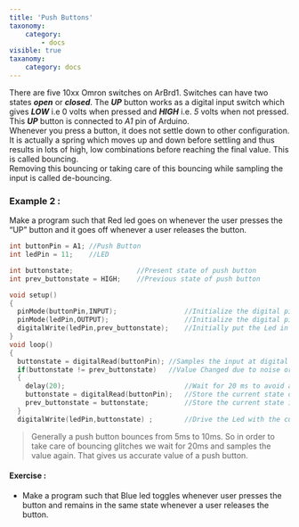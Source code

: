 ```yaml
---
title: 'Push Buttons'
taxonomy:
    category:
        - docs
visible: true
taxanomy:
    category: docs
---
```


There are five 10xx Omron switches on ArBrd1. Switches can have two states **_open_** or **_closed_**. The **_UP_** button works as a digital input switch which gives **_LOW_** i.e 0 volts when pressed and **_HIGH_** i.e. *5* volts when not pressed. This **_UP_** button is connected to _A1_  pin of Arduino.  
Whenever you press a button, it does not settle down to other configuration. It is actually a spring which moves up and down before settling and thus results in lots of high, low combinations before reaching the final value. This is called bouncing.  
Removing this bouncing or taking care of this bouncing while sampling the input is called de-bouncing.  
### Example 2 :
Make a program such that Red led goes on whenever the user presses the “UP” button and it goes off whenever a user releases the button.
```c
int buttonPin = A1; //Push Button 
int ledPin = 11;    //LED 

int buttonstate;                //Present state of push button 
int prev_buttonstate = HIGH;    //Previous state of push button

void setup() 
{
  pinMode(buttonPin,INPUT);                 //Initialize the digital pin 2 as an Input
  pinMode(ledPin,OUTPUT);                   //Initialize the digital pin 13 as an Output 
  digitalWrite(ledPin,prev_buttonstate);    //Initially put the Led in ON state
}
void loop() 
{
  buttonstate = digitalRead(buttonPin); //Samples the input at digital pin 2
  if(buttonstate != prev_buttonstate)   //Value Changed due to noise or pressing of push button
  { 
    delay(20);                              //Wait for 20 ms to avoid any noise or bouncing 
    buttonstate = digitalRead(buttonPin);   //Store the current state of push button  
    prev_buttonstate = buttonstate;         //Store the current state in prev_buttonstate for the next comparison
  }
  digitalWrite(ledPin,buttonstate) ;        //Drive the Led with the current state of push button 
```
>Generally a push button bounces from 5ms to 10ms. So in order to take care of bouncing glitches we wait for 20ms and samples the value again. That gives us accurate value of a push button.
#### Exercise :
+ Make a program such that Blue led toggles whenever user presses the button and remains in the same state whenever a user releases the button. 
